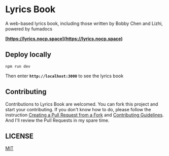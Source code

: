 # Lyrics Book

A web-based lyrics book, including those written by Bobby Chen and Lizhi, powered by fumadocs

**[https://lyrics.nocp.space](https://lyrics.nocp.space)**

## Deploy locally

```
npm run dev
```

Then enter **`http://localhost:3000`** to see the lyrics book

## Contributing

Contributions to Lyrics Book are welcomed. You can fork this project and start your contributing. If you don't know how to do, please follow the instruction [Creating a Pull Request from a Fork](https://docs.github.com/en/pull-requests/collaborating-with-pull-requests/proposing-changes-to-your-work-with-pull-requests/creating-a-pull-request-from-a-fork) and [Contributing Guidelines](./CONTRIBUTING.md). And I'll review the Pull Requests in my spare time.

## LICENSE

[MIT](./LICENSE)
